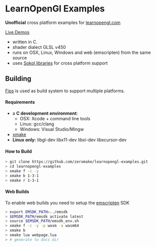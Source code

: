 # LearnOpenGl Examples 

**Unofficial** cross platform examples for [learnopengl.com](https://learnopengl.com/)

[Live Demos](https://zeromake.github.io/learnopengl-examples)

- written in C.
- shader dialect GLSL v450
- runs on OSX, Linux, Windows and web (emscripten) from the same source
- uses [Sokol libraries](https://github.com/floooh/sokol) for cross platform support


## Building 

[Fips](http://floooh.github.io/fips/index.html) is used as build system to support multiple platforms.

#### Requirements

* a **C development environment**:
    - OSX: Xcode + command line tools
    - Linux: gcc/clang
    - Windows: Visual Studio/Mingw
* [xmake](https://xmake.io/)
* **Linux only:** libgl-dev libx11-dev libxi-dev libxcursor-dev

#### How to Build

```bash
> git clone https://github.com/zeromake/learnopengl-examples.git
> cd learnopengl-examples
> xmake f -c -y
> xmake b 1-3-1
> xmake r 1-3-1
```


#### Web Builds

To enable web builds you need to setup the [emscripten](https://emscripten.org/index.html) SDK

```bash
> export EMSDK_PATH=../emsdk
> $EMSDK_PATH/emsdk activate latest
> source $EMSDK_PATH/emsdk_env.sh
> xmake f -c -y -p wasm -a wasm64
> xmake b
> xmake lua webpage.lua
> # generate to docs dir
```

